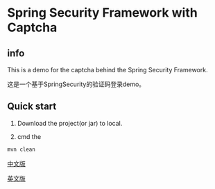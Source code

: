 # Spring Security Framework with Captcha

## info

This is a demo for the captcha behind the Spring Security Framework.

这是一个基于SpringSecurity的验证码登录demo。

## Quick start

1. Download the project(or jar) to local.

2. cmd the 
```sh
mvn clean
```

[中文版](./notebooks/zh.md)

[英文版](./notebooks/en.md)